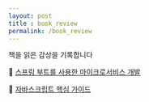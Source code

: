 ```yaml
---
layout: post
title : book_review
permalink: /book_review
---
```


책을 읽은 감상을 기록합니다

📖 [스프링 부트를 사용한 마이크로서비스 개발](https://0319github.io/book_review/micro_service_spring)  

📖 [자바스크립트 핵심 가이드](http://www.yes24.com/Product/Goods/3071412)  
